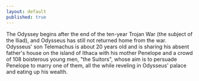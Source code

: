 ```yaml
---
layout: default
published: true
---
```

The Odyssey begins after the end of the ten-year Trojan War (the subject of the Iliad), and Odysseus has still not returned home from the war. Odysseus' son Telemachus is about 20 years old and is sharing his absent father's house on the island of Ithaca with his mother Penelope and a crowd of 108 boisterous young men, "the Suitors", whose aim is to persuade Penelope to marry one of them, all the while reveling in Odysseus' palace and eating up his wealth.
